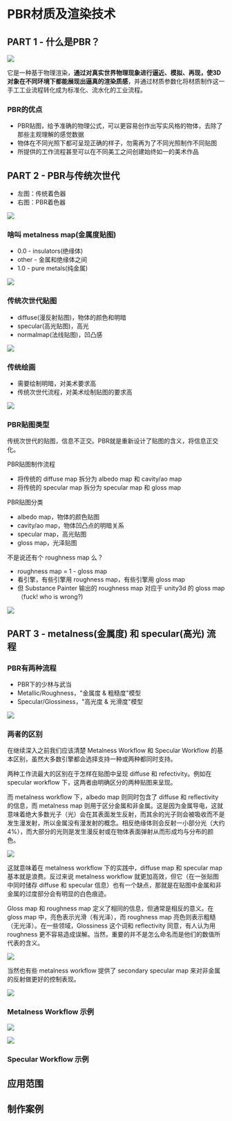 # PBR材质及渲染技术

## PART 1 - 什么是PBR？

![](2019_02_23_pbr_intro/what_is_pbr.png)

它是一种基于物理渲染，**通过对真实世界物理现象进行逼近、模拟、再现，使3D对象在不同环境下都能展现出逼真的渲染质感**，并通过材质参数化将材质制作这一手工工业流程转化成为标准化、流水化的工业流程。 

### PBR的优点

 * PBR贴图，给予准确的物理公式，可以更容易创作出写实风格的物体，去除了那些主观理解的感觉数据
 * 物体在不同光照下都可呈现正确的样子，勿需再为了不同光照制作不同贴图
 * 所提供的工作流程甚至可以在不同美工之间创建始终如一的美术作品


## PART 2 - PBR与传统次世代

 * 左图：传统着色器
 * 右图：PBR着色器

![](2019_02_23_pbr_intro/old_vs_pbr.png)


### 啥叫 metalness map(金属度贴图)

 * 0.0 - insulators(绝缘体)
 * other - 金属和绝缘体之间
 * 1.0 - pure metals(纯金属)

![](2019_02_23_pbr_intro/create_metalness_map.png)


### 传统次世代贴图

 * diffuse(漫反射贴图)，物体的颜色和明暗
 * specular(高光贴图)，高光
 * normalmap(法线贴图)，凹凸感

![](2019_02_23_pbr_intro/old_texture_types.png)


### 传统绘画

 * 需要绘制明暗，对美术要求高
 * 传统次世代流程，对美术绘制贴图的要求高

![](2019_02_23_pbr_intro/old_drawing.png)


### PBR贴图类型

传统次世代的贴图，信息不正交。PBR就是重新设计了贴图的含义，将信息正交化。

PBR贴图制作流程

 * 将传统的 diffuse map 拆分为 albedo map 和 cavity/ao map
 * 将传统的 specular map 拆分为 specular map 和 gloss map

PBR贴图分类

 * albedo map，物体的颜色贴图
 * cavity/ao map，物体凹凸点的明暗关系
 * specular map，高光贴图
 * gloss map，光泽贴图

不是说还有个 roughness map 么？

 * roughness map = 1 - gloss map
 * 看引擎，有些引擎用  roughness map，有些引擎用 gloss map
 * 但 Substance Painter 输出的 roughness map 对应于 unity3d 的 gloss map（fuck! who is wrong?)

![](2019_02_23_pbr_intro/pbr_texture_types.png)


## PART 3 - metalness(金属度) 和 specular(高光) 流程

### PBR有两种流程

 * PBR下的少林与武当
 * Metallic/Roughness，"金属度 & 粗糙度"模型
 * Specular/Glossiness，"高光度 & 光滑度"模型

![](2019_02_23_pbr_intro/pbr_two_pass_types.png)


### 两者的区别

在继续深入之前我们应该清楚 Metalness Workflow 和 Specular Workflow 的基本区别，虽然大多数引擎都会选择支持一种或两种都同时支持。

两种工作流最大的区别在于怎样在贴图中呈现 diffuse 和 refectivity。例如在 specular workflow 下，这两者由明确区分的两种贴图来呈现。

而 metalness workflow 下，albedo map 则同时包含了 diffuse 和 reflectivity 的信息，而 metalness map 则用于区分金属和非金属。这是因为金属导电，这就意味着绝大多数光子（光）会在其表面发生反射，而其余的光子则会被吸收而不是发生漫发射，所以金属没有漫发射的概念。相反绝缘体则会反射一小部分光（大约4%），而大部分的光则是发生漫反射或在物体表面弹射从而形成均与分布的颜色。

![](2019_02_23_pbr_intro/metalness_workflow.png)

这就意味着在 metalness workflow 下的实践中，diffuse map 和 specular map 基本就是浪费。反过来说 metalness workflow 就更加高效，但它（在一张贴图中同时储存 diffuse 和 specular 信息）也有一个缺点，那就是在贴图中金属和非金属的过度部分会有明显的白色痕迹。

Gloss map 和 roughness map 定义了相同的信息，但通常是相反的意义。在 gloss map 中，亮色表示光滑（有光泽），而 roughness map 亮色则表示粗糙（无光泽）。在一些领域，Glossiness 这个词和 reflectivity 同意，有人认为用 roughness 更不容易造成误解。当然，重要的并不是怎么命名而是他们的数值所代表的含义。

![](2019_02_23_pbr_intro/specular_vs_metalness_workflow.png)

当然也有些 metalness workflow 提供了 secondary specular map 来对非金属的反射做更好的控制表现。

![](2019_02_23_pbr_intro/specular_vs_metalness_workflow2.png)


### Metalness Workflow 示例

![](2019_02_23_pbr_intro/workflow_example_01.png)

![](2019_02_23_pbr_intro/workflow_example_02.png)


### Specular Workflow 示例


## 应用范围

## 制作案例

